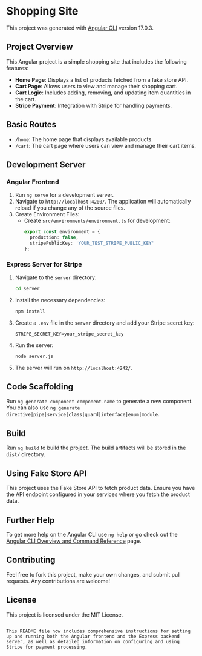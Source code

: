 # Shopping Site

This project was generated with [Angular CLI](https://github.com/angular/angular-cli) version 17.0.3.

## Project Overview

This Angular project is a simple shopping site that includes the following features:
- **Home Page**: Displays a list of products fetched from a fake store API.
- **Cart Page**: Allows users to view and manage their shopping cart.
- **Cart Logic**: Includes adding, removing, and updating item quantities in the cart.
- **Stripe Payment**: Integration with Stripe for handling payments.

## Basic Routes

- `/home`: The home page that displays available products.
- `/cart`: The cart page where users can view and manage their cart items.

## Development Server

### Angular Frontend

1. Run `ng serve` for a development server.
2. Navigate to `http://localhost:4200/`. The application will automatically reload if you change any of the source files.
3. Create Environment Files:
   - Create `src/environments/environment.ts` for development:
     ```typescript
     export const environment = {
       production: false,
       stripePublicKey: 'YOUR_TEST_STRIPE_PUBLIC_KEY'
     };
     ```


### Express Server for Stripe

1. Navigate to the `server` directory:
   ```sh
   cd server


2. Install the necessary dependencies:
   ```sh
   npm install
   ```
3. Create a `.env` file in the `server` directory and add your Stripe secret key:
   ```plaintext
   STRIPE_SECRET_KEY=your_stripe_secret_key
   ```
4. Run the server:
   ```sh
   node server.js
   ```
5. The server will run on `http://localhost:4242/`.

## Code Scaffolding

Run `ng generate component component-name` to generate a new component. You can also use `ng generate directive|pipe|service|class|guard|interface|enum|module`.

## Build

Run `ng build` to build the project. The build artifacts will be stored in the `dist/` directory.


## Using Fake Store API

This project uses the Fake Store API to fetch product data. Ensure you have the API endpoint configured in your services where you fetch the product data.

## Further Help

To get more help on the Angular CLI use `ng help` or go check out the [Angular CLI Overview and Command Reference](https://angular.io/cli) page.

## Contributing

Feel free to fork this project, make your own changes, and submit pull requests. Any contributions are welcome!

## License

This project is licensed under the MIT License.

```

This README file now includes comprehensive instructions for setting up and running both the Angular frontend and the Express backend server, as well as detailed information on configuring and using Stripe for payment processing.
